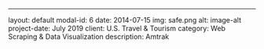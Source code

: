 ---
layout: default
modal-id: 6
date: 2014-07-15
img: safe.png
alt: image-alt
project-date: July 2019
client: U.S. Travel & Tourism
category: Web Scraping & Data Visualization
description: Amtrak

